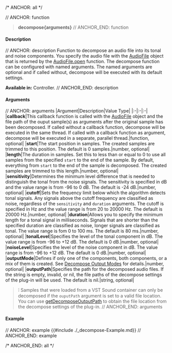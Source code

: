 /* ANCHOR: all */

// ANCHOR: function
>**decompose{arguments}**
// ANCHOR_END: function

#### Description

// ANCHOR: description
Function to decompose an audio file into its tonal and noise components. You specify the audio file with the [AudioFile](./Audio-File.md) object that is returned by the [AudioFile.open](./AudioFileopen.md) function. The decompose function can be configured with named arguments. The named arguments are optional and if called without, decompose will be executed with its default settings.

**Available in:** Controller.
// ANCHOR_END: description

#### Arguments

// ANCHOR: arguments
|Argument|Description|Value Type|
|:-|:-|:-|
|**callback**|This callback function is called with the [AudioFile](./Audio-File.md) object and the file path of the ouput sample(s) as arguments after the original sample has been decomposed. If called without a callback function, decompose will be executed in the same thread. If called with a callback function as argument, decompose will be executed in a separate, parallel thread.|function, optional|
|**start**|The start position in samples. The created samples are trimmed to this position. The default is 0 samples.|number, optional|
|**length**|The duration in samples. Set this to less than or equal to 0 to use all samples from the specified ``start`` to the end of the sample. By default, everything from ``start`` to the end of the sample is decomposed. The created samples are trimmed to this length.|number, optional|
|**sensitivity**|Determines the minimum level difference that is needed to distinguish the tonal from the noise signals. The sensitivity is specified in dB and the value range is from -96 to 0 dB. The default is -24 dB.|number, optional|
|**cutoff**|Sets the frequency limit below which the algorithm detects tonal signals. Any signals above the cutoff frequency are classified as noise, regardless of the ``sensitivity`` and ``duration`` arguments. The cutoff is specified in Hz and the value range is from 20 to 20000 Hz. The default is 20000 Hz.|number, optional|
|**duration**|Allows you to specify the minimum length for a tonal signal in milliseconds. Signals that are shorter than the specified duration are classified as noise, longer signals are classified as tonal. The value range is fom 0 to 100 ms. The default is 80 ms.|number, optional|
|**tonalLevel**|Specifies the level of the tonal component in dB. The value range is from -96 to +12 dB. The default is 0 dB.|number, optional|
|**noiseLevel**|Specifies the level of the noise component in dB. The value range is from -96 to +12 dB. The default is 0 dB.|number, optional|
|**outputMode**|Defines if only one of the components, both components, or a mix of them is created. See [Decompose Output Modes](./Decompose-Output-Modes.md) for details.|number, optional|
|**outputPath**|Specifies the path for the decomposed audio files. If the string is empty, invalid, or nil, the file paths of the decompose settings of the plug-in will be used. The default is nil.|string, optional|

>&#10069; Samples that were loaded from a VST Sound container can only be decomposed if the ``ouputPath`` argument is set to a valid file location. You can use [getDecomposeOutputPath](./getDecomposeOutputPath.md) to obtain the file location from the decompose settings of the plug-in.
// ANCHOR_END: arguments

#### Example

// ANCHOR: example
{{#include ./_decompose-Example.md}}
// ANCHOR_END: example

/* ANCHOR_END: all */